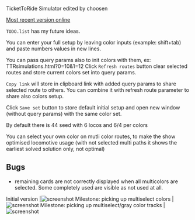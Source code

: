 TicketToRide Simulator edited by choosen

[Most recent version online](https://choosen.github.io/ttr2/TTRsimulations)

`TODO.list` has my future ideas.

You can enter your full setup 
by leaving color inputs (example: shift+tab) and paste numbers values in new lines.

You can pass query params also to init colors with them, ex: TTRsimulations.html?0=10&1=12
Click `Refresh routes` button clear selected routes and store current colors set into query params.

`Copy link` will store in clipboard link with added query params to share selected route to others.
You can combine it with refresh route parameter to share also colors setup.

Click `Save set` button to store default initial setup
 and open new window (without query params) with the same color set.

By default there is 44 seed with 6 locos and 6/4 per colors

You can select your own color on mutli color routes, to make the show optimised locomotive usage 
(with not selected multi paths it shows the earliest solved solution only, not optimal)

## Bugs

- remaining cards are not correctly displayed when all multicolors are selected. Some completely used are visible as not used at all.

Initial version
|![screenshot](https://github.com/user-attachments/assets/fdb40635-2ffd-4e86-8e83-3cdd9951f226)
Milestone: picking up multiselect colors
|![screenshot](https://github.com/user-attachments/assets/ca0008f4-e0ee-4fbc-a4ab-b06581716697)
Milestone: picking up multiselect/gray color tracks
|![screenshot](https://github.com/user-attachments/assets/19aaa132-eb60-4db6-8677-24319e9d6ce1)